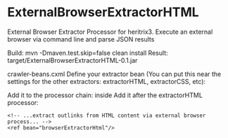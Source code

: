 ExternalBrowserExtractorHTML
============================

External Browser Extractor Processor for heritrix3. Execute an external browser via command line and parse JSON results

Build: mvn -Dmaven.test.skip=false clean install
Result: target/ExternalBrowserExtractorHTML-0.1.jar

crawler-beans.cxml
Define your extractor bean (You can put this near the settings for the other extractors: extractorHTML, extractorCSS, etc):
 <bean id="browserExtractorHtml" class="org.archive.modules.extractor.ExternalBrowserExtractorHtml" >
   <property name="executionString" value="/usr/local/bin/node /Users/accounts/Downloads/zombieBrowserExtractor/lib/zombieBrowserExtractor/zombieBrowserExtractor.js --userAgent _USERAGENT_ --url _URL_ > _OUTPUTFILEPATH_ 2>/dev/null"/>
   <property name="shouldBrowserReload" value="True" />
   <property name="commandTimeout" value="240000" />
  <!-- <property name="treatFramesAsEmbedLinks" value="true" /> -->
  <!-- <property name="treatXHRAsEmbedLinks" value="true" /> -->
 </bean>

Add it to the processor chain: inside  <bean id="fetchProcessors" class="org.archive.modules.FetchChain"><property name="processors"><list>
Add it after the extractorHTML processor:

    <!-- ...extract outlinks from HTML content via external browser process... -->
    <ref bean="browserExtractorHtml"/>

